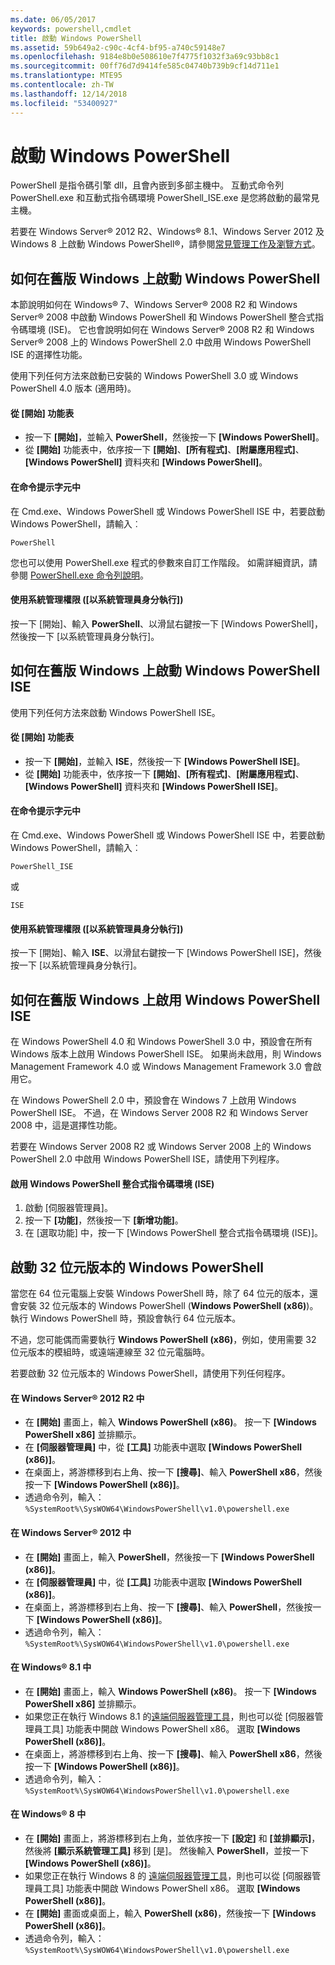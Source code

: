 ```yaml
---
ms.date: 06/05/2017
keywords: powershell,cmdlet
title: 啟動 Windows PowerShell
ms.assetid: 59b649a2-c90c-4cf4-bf95-a740c59148e7
ms.openlocfilehash: 9184e8b0e508610e7f4775f1032f3a69c93bb8c1
ms.sourcegitcommit: 00ff76d7d9414fe585c04740b739b9cf14d711e1
ms.translationtype: MTE95
ms.contentlocale: zh-TW
ms.lasthandoff: 12/14/2018
ms.locfileid: "53400927"
---
```

# <a name="starting-windows-powershell"></a>啟動 Windows PowerShell
PowerShell 是指令碼引擎 dll，且會內嵌到多部主機中。  互動式命令列 PowerShell.exe 和互動式指令碼環境 PowerShell_ISE.exe 是您將啟動的最常見主機。

若要在 Windows Server® 2012 R2、Windows® 8.1、Windows Server 2012 及 Windows 8 上啟動 Windows PowerShell®，請參閱[常見管理工作及瀏覽方式](https://technet.microsoft.com/library/hh831491.aspx)。

## <a name="how-to-start-windows-powershell-on-earlier-versions-of-windows"></a>如何在舊版 Windows 上啟動 Windows PowerShell

本節說明如何在 Windows® 7、Windows Server® 2008 R2 和 Windows Server® 2008 中啟動 Windows PowerShell 和 Windows PowerShell 整合式指令碼環境 (ISE)。 它也會說明如何在 Windows Server® 2008 R2 和 Windows Server® 2008 上的 Windows PowerShell 2.0 中啟用 Windows PowerShell ISE 的選擇性功能。

使用下列任何方法來啟動已安裝的 Windows PowerShell 3.0 或 Windows PowerShell 4.0 版本 (適用時)。

#### <a name="from-the-start-menu"></a>從 [開始] 功能表

- 按一下 **[開始]**，並輸入 **PowerShell**，然後按一下 **[Windows PowerShell]**。
- 從 **[開始]** 功能表中，依序按一下 **[開始]**、**[所有程式]**、**[附屬應用程式]**、**[Windows PowerShell]** 資料夾和 **[Windows PowerShell]**。

#### <a name="at-the-command-prompt"></a>在命令提示字元中

在 Cmd.exe、Windows PowerShell 或 Windows PowerShell ISE 中，若要啟動 Windows PowerShell，請輸入︰

```
PowerShell
```

您也可以使用 PowerShell.exe 程式的參數來自訂工作階段。 如需詳細資訊，請參閱 [PowerShell.exe 命令列說明](../core-powershell/console/PowerShell.exe-Command-Line-Help.md)。

#### <a name="with-administrative-privileges-run-as-administrator"></a>使用系統管理權限 ([以系統管理員身分執行])

按一下 [開始]、輸入 **PowerShell**、以滑鼠右鍵按一下 [Windows PowerShell]，然後按一下 [以系統管理員身分執行]。

## <a name="how-to-start-windows-powershell-ise-on-earlier-releases-of-windows"></a>如何在舊版 Windows 上啟動 Windows PowerShell ISE

使用下列任何方法來啟動 Windows PowerShell ISE。

#### <a name="from-the-start-menu"></a>從 [開始] 功能表

- 按一下 **[開始]**，並輸入 **ISE**，然後按一下 **[Windows PowerShell ISE]**。
- 從 **[開始]** 功能表中，依序按一下 **[開始]**、**[所有程式]**、**[附屬應用程式]**、**[Windows PowerShell]** 資料夾和 **[Windows PowerShell ISE]**。

#### <a name="at-the-command-prompt"></a>在命令提示字元中

在 Cmd.exe、Windows PowerShell 或 Windows PowerShell ISE 中，若要啟動 Windows PowerShell，請輸入︰

```
PowerShell_ISE
```

或

```
ISE
```

#### <a name="with-administrative-privileges-run-as-administrator"></a>使用系統管理權限 ([以系統管理員身分執行])

按一下 [開始]、輸入 **ISE**、以滑鼠右鍵按一下 [Windows PowerShell ISE]，然後按一下 [以系統管理員身分執行]。

## <a name="how-to-enable-windows-powershell-ise-on-earlier-releases-of-windows"></a>如何在舊版 Windows 上啟用 Windows PowerShell ISE

在 Windows PowerShell 4.0 和 Windows PowerShell 3.0 中，預設會在所有 Windows 版本上啟用 Windows PowerShell ISE。 如果尚未啟用，則 Windows Management Framework 4.0 或 Windows Management Framework 3.0 會啟用它。

在 Windows PowerShell 2.0 中，預設會在 Windows 7 上啟用 Windows PowerShell ISE。 不過，在 Windows Server 2008 R2 和 Windows Server 2008 中，這是選擇性功能。

若要在 Windows Server 2008 R2 或 Windows Server 2008 上的 Windows PowerShell 2.0 中啟用 Windows PowerShell ISE，請使用下列程序。

#### <a name="to-enable-windows-powershell-integrated-scripting-environment-ise"></a>啟用 Windows PowerShell 整合式指令碼環境 (ISE)

1. 啟動 [伺服器管理員]。
2. 按一下 **[功能]**，然後按一下 **[新增功能]**。
3. 在 [選取功能] 中，按一下 [Windows PowerShell 整合式指令碼環境 (ISE)]。

## <a name="starting-the-32-bit-version-of-windows-powershell"></a>啟動 32 位元版本的 Windows PowerShell

當您在 64 位元電腦上安裝 Windows PowerShell 時，除了 64 位元的版本，還會安裝 32 位元版本的 Windows PowerShell (**Windows PowerShell (x86)**)。 執行 Windows PowerShell 時，預設會執行 64 位元版本。

不過，您可能偶而需要執行 **Windows PowerShell (x86)**，例如，使用需要 32 位元版本的模組時，或遠端連線至 32 位元電腦時。

若要啟動 32 位元版本的 Windows PowerShell，請使用下列任何程序。

#### <a name="in-windows-server-2012-r2"></a>在 Windows Server® 2012 R2 中

- 在 **[開始]** 畫面上，輸入 **Windows PowerShell (x86)**。 按一下 **[Windows PowerShell x86]** 並排顯示。
- 在 **[伺服器管理員]** 中，從 **[工具]** 功能表中選取 **[Windows PowerShell (x86)]**。
- 在桌面上，將游標移到右上角、按一下 **[搜尋]**、輸入 **PowerShell x86**，然後按一下 **[Windows PowerShell (x86)]**。
- 透過命令列，輸入：`%SystemRoot%\SysWOW64\WindowsPowerShell\v1.0\powershell.exe`

#### <a name="in-windows-server-2012"></a>在 Windows Server® 2012 中

- 在 **[開始]** 畫面上，輸入 **PowerShell**，然後按一下 **[Windows PowerShell (x86)]**。
- 在 **[伺服器管理員]** 中，從 **[工具]** 功能表中選取 **[Windows PowerShell (x86)]**。
- 在桌面上，將游標移到右上角、按一下 **[搜尋]**、輸入 **PowerShell**，然後按一下 **[Windows PowerShell (x86)]**。
- 透過命令列，輸入：`%SystemRoot%\SysWOW64\WindowsPowerShell\v1.0\powershell.exe`

#### <a name="in-windows-81"></a>在 Windows® 8.1 中

- 在 **[開始]** 畫面上，輸入 **Windows PowerShell (x86)**。 按一下 **[Windows PowerShell x86]** 並排顯示。
- 如果您正在執行 Windows 8.1 的[遠端伺服器管理工具](https://go.microsoft.com/fwlink/?LinkID=304145)，則也可以從 [伺服器管理員工具] 功能表中開啟 Windows PowerShell x86。
  選取 **[Windows PowerShell (x86)]**。
- 在桌面上，將游標移到右上角、按一下 **[搜尋]**、輸入 **PowerShell x86**，然後按一下 **[Windows PowerShell (x86)]**。
- 透過命令列，輸入：`%SystemRoot%\SysWOW64\WindowsPowerShell\v1.0\powershell.exe`

#### <a name="in-windows-8"></a>在 Windows® 8 中

- 在 **[開始]** 畫面上，將游標移到右上角，並依序按一下 **[設定]** 和 **[並排顯示]**，然後將 **[顯示系統管理工具]** 移到 [是]。 然後輸入 **PowerShell**，並按一下 **[Windows PowerShell (x86)]**。
- 如果您正在執行 Windows 8 的 [遠端伺服器管理工具](https://www.microsoft.com/download/details.aspx?id=28972)，則也可以從 [伺服器管理員工具] 功能表中開啟 Windows PowerShell x86。 選取 **[Windows PowerShell (x86)]**。
- 在 **[開始]** 畫面或桌面上，輸入 **PowerShell (x86)**，然後按一下 **[Windows PowerShell (x86)]**。
- 透過命令列，輸入：`%SystemRoot%\SysWOW64\WindowsPowerShell\v1.0\powershell.exe`